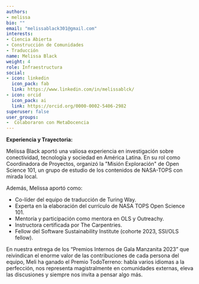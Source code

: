```yaml
---
authors:
- melissa
bio: ""
email: "melissablack301@gmail.com"
interests:
- Ciencia Abierta
- Construcción de Comunidades
- Traducción
name: Melissa Black
weight: 4
role: Infraestructura
social:
- icon: linkedin
  icon_pack: fab
  link: https://www.linkedin.com/in/melissablck/
- icon: orcid
  icon_pack: ai
  link: https://orcid.org/0000-0002-5406-2982
superuser: false
user_groups:
-  Colaboraron con MetaDocencia
---
```


**Experiencia y Trayectoria:**

Melissa Black aportó una valiosa experiencia en investigación sobre conectividad, tecnología y sociedad en América Latina. 
En su rol como Coordinadora de Proyectos, organizó la "Misión Exploración" de Open Science 101, un grupo de estudio de los contenidos de NASA-TOPS con mirada local.

Además, Melissa aportó como:

- Co-líder del equipo de traducción de Turing Way.
- Experta en la elaboración del currículo de NASA TOPS Open Science 101.
- Mentoría y participación como mentora en OLS y Outreachy.
- Instructora certificada por The Carpentries.
- Fellow del Software Sustainability Institute (cohorte 2023, SSI/OLS fellow).

En nuestra entrega de los “Premios Internos de Gala Manzanita 2023” que reivindican el enorme valor de las contribuciones de cada persona del equipo, Meli ha ganado el Premio TodoTerreno: habla varios idiomas a la perfección, nos representa magistralmente en comunidades externas, eleva las discusiones y siempre nos invita a pensar algo más.



